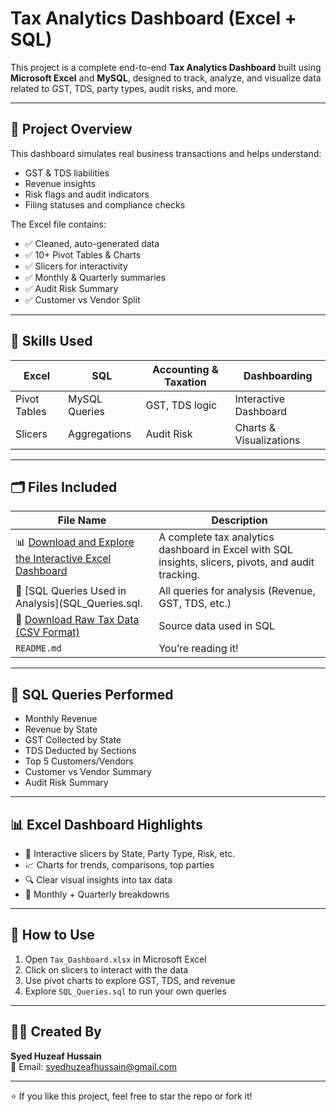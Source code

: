 # Tax Analytics Dashboard (Excel + SQL)

This project is a complete end-to-end **Tax Analytics Dashboard** built using **Microsoft Excel** and **MySQL**, designed to track, analyze, and visualize data related to GST, TDS, party types, audit risks, and more.

---

## 📁 Project Overview

This dashboard simulates real business transactions and helps understand:
- GST & TDS liabilities
- Revenue insights
- Risk flags and audit indicators
- Filing statuses and compliance checks

The Excel file contains:
- ✅ Cleaned, auto-generated data
- ✅ 10+ Pivot Tables & Charts
- ✅ Slicers for interactivity
- ✅ Monthly & Quarterly summaries
- ✅ Audit Risk Summary
- ✅ Customer vs Vendor Split

---

## 🧠 Skills Used

| Excel | SQL | Accounting & Taxation | Dashboarding |
|-------|-----|------------------------|--------------|
| Pivot Tables | MySQL Queries | GST, TDS logic | Interactive Dashboard |
| Slicers | Aggregations | Audit Risk | Charts & Visualizations |

---

## 🗂️ Files Included

| File Name | Description |
|-----------|-------------|
|📊 [Download and Explore the Interactive Excel Dashboard](./Tax_Dashboard.xlsx) | A complete tax analytics dashboard in Excel with SQL insights, slicers, pivots, and audit tracking.|
|🧠 [SQL Queries Used in Analysis](SQL_Queries.sql.| All queries for analysis (Revenue, GST, TDS, etc.) |
| 🧾 [Download Raw Tax Data (CSV Format)](./tax_data.csv.xlsx) | Source data used in SQL |
| `README.md` | You’re reading it! |

---

## 🧪 SQL Queries Performed

- Monthly Revenue
- Revenue by State
- GST Collected by State
- TDS Deducted by Sections
- Top 5 Customers/Vendors
- Customer vs Vendor Summary
- Audit Risk Summary

---

## 📊 Excel Dashboard Highlights

- 📌 Interactive slicers by State, Party Type, Risk, etc.
- 📈 Charts for trends, comparisons, top parties
- 🔍 Clear visual insights into tax data
- 📅 Monthly + Quarterly breakdowns

---

## 🔗 How to Use

1. Open `Tax_Dashboard.xlsx` in Microsoft Excel
2. Click on slicers to interact with the data
3. Use pivot charts to explore GST, TDS, and revenue
4. Explore `SQL_Queries.sql` to run your own queries

---

## 🙋‍♂️ Created By

**Syed Huzeaf Hussain**  
📧 Email: [syedhuzeafhussain@gmail.com](mailto:syedhuzeafhussain@gmail.com)

---

⭐ If you like this project, feel free to star the repo or fork it!



